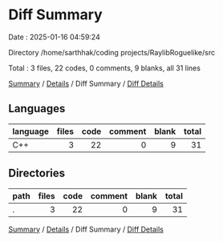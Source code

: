 # Diff Summary

Date : 2025-01-16 04:59:24

Directory /home/sarthhak/coding projects/RaylibRoguelike/src

Total : 3 files,  22 codes, 0 comments, 9 blanks, all 31 lines

[Summary](results.md) / [Details](details.md) / Diff Summary / [Diff Details](diff-details.md)

## Languages
| language | files | code | comment | blank | total |
| :--- | ---: | ---: | ---: | ---: | ---: |
| C++ | 3 | 22 | 0 | 9 | 31 |

## Directories
| path | files | code | comment | blank | total |
| :--- | ---: | ---: | ---: | ---: | ---: |
| . | 3 | 22 | 0 | 9 | 31 |

[Summary](results.md) / [Details](details.md) / Diff Summary / [Diff Details](diff-details.md)